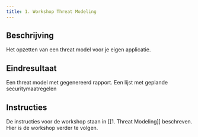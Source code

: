 ```yaml
---
title: 1. Workshop Threat Modeling
---
```

## Beschrijving
Het opzetten van een threat model voor je eigen applicatie.
## Eindresultaat
Een threat model met gegenereerd rapport.
Een lijst met geplande securitymaatregelen
## Instructies
De instructies voor de workshop staan in [[1. Threat Modeling]] beschreven. Hier is de workshop verder te volgen.